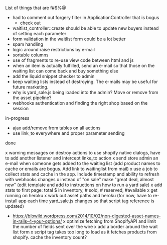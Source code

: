 List of things that are f#$%@

- had to comment out forgery filter in ApplicationController that is bogus
  - check out <input name="authenticity_token" value="<%= form_authenticity_token %>" type="hidden">
- waitlist_controller::create should be able to update new buyers instead of setting each parameter
- form validation in the waitlist form could be a lot better
- spam handling
- logic around raise restrictions by e-mail
- sortable columns
- use of fragments to re-use view code between html and js 
- when an item is actually fulfilled, send an e-mail so that those on the waiting list can come back and buy something else
- add the liquid snippet checker to admin
- keep waiting lists instead of destroying. The e-mails may be useful for future marketing.
- why is yard_sale.js being loaded into the admin? Move or remove from the asset pipeline?
- webhooks authentication and finding the right shop based on the session

in-progress

- ajax add/remove from tables on all actions
- use link_to everywhere and proper parameter sending

done

x warning messages on destroy actions to use shopify native dialogs, have to add another listener and intercept linke_to action
x send store admin an e-mail when someone gets added to the waiting list (add product names to cache or emails are bogus. Add link to waitinglist from mail)
x use a job to collect stats and cache in the app. Include timestamp and ability to refresh with webhooks changes
x instead of "on sale" make "great deal, almost new" (edit template and add to instructions on how to run a yard sale)
x add stats to first page: total $ in inventory, # sold, # reserved, #available
x get running on heroku
x work out asset paths and heroku (for now, have to re-install app each time yard_sale.js changes so that script tag reference is updated)
  - https://bibwild.wordpress.com/2014/10/02/non-digested-asset-names-in-rails-4-your-options/
x optimize fetching from ShopifyAPI and limit the number of fields sent over the wire
x add a border around the wait list form
x script tag takes too long to load as it fetches products from shopify. cache the inventory count?